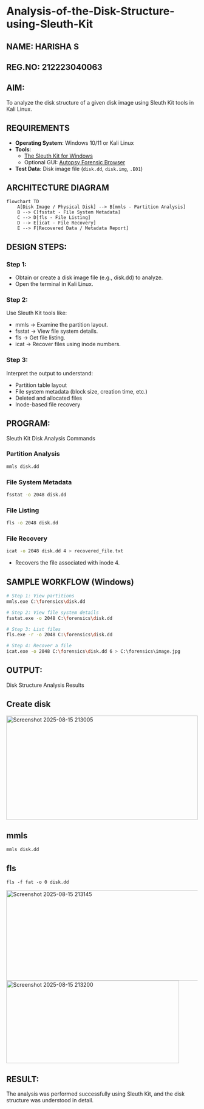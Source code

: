 # Analysis-of-the-Disk-Structure-using-Sleuth-Kit
## NAME: HARISHA S
## REG.NO: 212223040063
## AIM:
To analyze the disk structure of a given disk image using Sleuth Kit tools in Kali Linux.

## REQUIREMENTS
- **Operating System**: Windows 10/11 or Kali Linux
- **Tools**:  
  - [The Sleuth Kit for Windows](https://sleuthkit.org/)  
  - Optional GUI: [Autopsy Forensic Browser](https://www.autopsy.com/)
- **Test Data**: Disk image file (`disk.dd`, `disk.img`, `.E01`)

## ARCHITECTURE DIAGRAM
```mermaid
flowchart TD
    A[Disk Image / Physical Disk] --> B[mmls - Partition Analysis]
    B --> C[fsstat - File System Metadata]
    C --> D[fls - File Listing]
    D --> E[icat - File Recovery]
    E --> F[Recovered Data / Metadata Report]
```
## DESIGN STEPS:
### Step 1:
- Obtain or create a disk image file (e.g., disk.dd) to analyze.
- Open the terminal in Kali Linux.

### Step 2:
Use Sleuth Kit tools like:
 - mmls → Examine the partition layout.
 - fsstat → View file system details.
 - fls → Get file listing.
 - icat → Recover files using inode numbers.
### Step 3:
Interpret the output to understand:
 - Partition table layout
 - File system metadata (block size, creation time, etc.)
 - Deleted and allocated files
 - Inode-based file recovery

## PROGRAM:
Sleuth Kit Disk Analysis Commands
### Partition Analysis
```bash
mmls disk.dd
```
### File System Metadata
```bash
fsstat -o 2048 disk.dd
```
### File Listing
```bash
fls -o 2048 disk.dd
```
### File Recovery
```bash
icat -o 2048 disk.dd 4 > recovered_file.txt
```
- Recovers the file associated with inode 4.
## SAMPLE WORKFLOW (Windows)
```bash
# Step 1: View partitions
mmls.exe C:\forensics\disk.dd

# Step 2: View file system details
fsstat.exe -o 2048 C:\forensics\disk.dd

# Step 3: List files
fls.exe -r -o 2048 C:\forensics\disk.dd

# Step 4: Recover a file
icat.exe -o 2048 C:\forensics\disk.dd 6 > C:\forensics\image.jpg
```
## OUTPUT:
Disk Structure Analysis Results
## Create disk
<img width="504" height="274" alt="Screenshot 2025-08-15 213005" src="https://github.com/user-attachments/assets/08770429-f26d-4783-afd7-0ed57207130a" />

## mmls

```
mmls disk.dd
```

## fls

```
fls -f fat -o 0 disk.dd
```


<img width="544" height="238" alt="Screenshot 2025-08-15 213145" src="https://github.com/user-attachments/assets/4f16229e-acb9-4516-b46b-88755d823a9d" />

<img width="455" height="217" alt="Screenshot 2025-08-15 213200" src="https://github.com/user-attachments/assets/5a40cc25-ae3b-4264-a841-1d35080c17dc" />

## RESULT:
The analysis was performed successfully using Sleuth Kit, and the disk structure was understood in detail.
